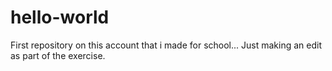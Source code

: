 # hello-world
First repository on this account that i made for school...
Just making an edit as part of the exercise.
